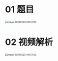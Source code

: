 # 01 题目

<img src="https://cvp.oss-cn-shanghai.aliyuncs.com/picgo/202402231433837.png" alt="image-20240223143341763" style="zoom:50%;" />



# 02 视频解析

<img src="https://cvp.oss-cn-shanghai.aliyuncs.com/picgo/202402231444752.png" alt="image-20240223144417520" style="zoom:50%;" />